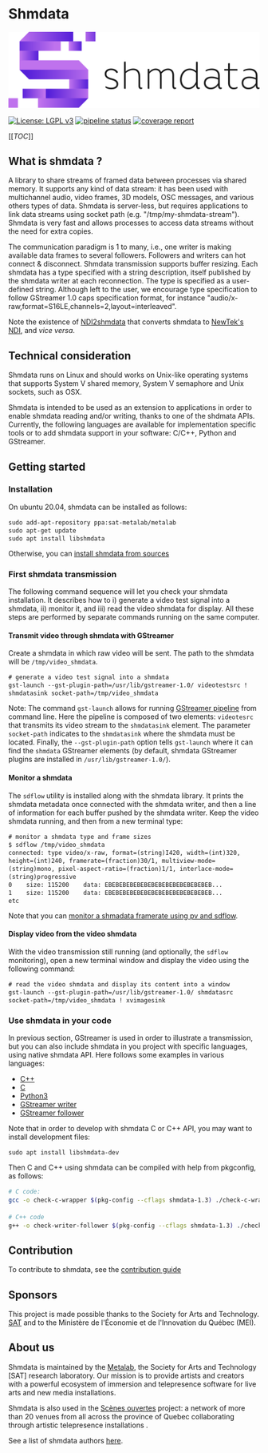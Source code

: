 Shmdata
=======

![Shmdata logo](doc/logo/png/Shmdata-color-horizontal-black-text.png)

[![License: LGPL v3](https://img.shields.io/badge/License-LGPL%20v3-blue.svg)](https://www.gnu.org/licenses/lgpl-3.0) [![pipeline status](https://gitlab.com/sat-metalab/shmdata/badges/develop/pipeline.svg)](https://gitlab.com/sat-metalab/shmdata/commits/develop) [![coverage report](https://gitlab.com/sat-metalab/shmdata/badges/develop/coverage.svg)](https://gitlab.com/sat-metalab/shmdata/commits/develop)

[[_TOC_]]

## What is shmdata ?
A library to share streams of framed data between processes via shared memory. It supports any kind of data stream:  it has been used with multichannel audio, video frames, 3D models, OSC messages, and various others types of data. Shmdata is server-less, but requires applications to link data streams using socket path (e.g. "/tmp/my-shmdata-stream"). Shmdata is very fast and allows processes to access data streams without the need for extra copies.

The communication paradigm is 1 to many, i.e., one writer is making available data frames to several followers. Followers and writers can hot connect & disconnect. Shmdata transmission supports buffer resizing. Each shmdata has a type specified with a string description, itself published by the shmdata writer at each reconnection. The type is specified as a user-defined string. Although left to the user, we encourage type specification to follow GStreamer 1.0 caps specification format, for instance "audio/x-raw,format=S16LE,channels=2,layout=interleaved". 

Note the existence of [NDI2shmdata](https://gitlab.com/sat-metalab/ndi2shmdata) that converts shmdata to [NewTek's NDI](http://ndi.newtek.com), and _vice versa_.

## Technical consideration

Shmdata runs on Linux and should works on Unix-like operating systems that supports System V shared memory, System V semaphore and Unix sockets, such as OSX.

Shmdata is intended to be used as an extension to applications in order to enable shmdata reading and/or writing, thanks to one of the shdmata APIs. Currently, the following languages are available for implementation specific tools or to add shmdata support in your software: C/C++, Python and GStreamer.


## Getting started

### Installation

On ubuntu 20.04, shmdata can be installed as follows:
```
sudo add-apt-repository ppa:sat-metalab/metalab
sudo apt-get update
sudo apt install libshmdata
```

Otherwise, you can [install shmdata from sources](doc/install-from-sources.md)

### First shmdata transmission

The following command sequence will let you check your shmdata installation. It describes how to i) generate a video test signal into a shmdata, ii) monitor it, and iii) read the video shmdata for display. All these steps are performed by separate commands running on the same computer.

#### Transmit video through shmdata with GStreamer

Create a shmdata in which raw video will be sent. The path to the shmdata will be `/tmp/video_shmdata`.
```
# generate a video test signal into a shmdata
gst-launch --gst-plugin-path=/usr/lib/gstreamer-1.0/ videotestsrc ! shmdatasink socket-path=/tmp/video_shmdata
```
Note: The command `gst-launch` allows for running [GStreamer pipeline](https://gstreamer.freedesktop.org/documentation/tools/gst-launch.html) from command line. Here the pipeline is composed of two elements: `videotesrc` that transmits its video stream to the `shmdatasink` element. The parameter `socket-path` indicates to the `shmdatasink` where the shmdata must be located. Finally, the `--gst-plugin-path` option tells `gst-launch` where it can find the `shmdata` GStreamer elements (by default, shmdata GStreamer plugins are installed in `/usr/lib/gstreamer-1.0/`).

#### Monitor a shmdata
The `sdflow` utility is installed along with the shmdata library. It prints the shmdata metadata once connected with the shmdata writer, and then a line of information for each buffer pushed by the shmdata writer. Keep the video shmdata running, and then from a new terminal type:
```
# monitor a shmdata type and frame sizes 
$ sdflow /tmp/video_shmdata 
connected: type video/x-raw, format=(string)I420, width=(int)320, height=(int)240, framerate=(fraction)30/1, multiview-mode=(string)mono, pixel-aspect-ratio=(fraction)1/1, interlace-mode=(string)progressive
0    size: 115200    data: EBEBEBEBEBEBEBEBEBEBEBEBEBEBEB...
1    size: 115200    data: EBEBEBEBEBEBEBEBEBEBEBEBEBEBEB...
etc
```

Note that you can [monitor a shmadata framerate using pv and sdflow](doc/monitor-framerate).

#### Display video from the video shmdata

With the video transmission still running (and optionally, the `sdflow` monitoring), open a new terminal window and display the video using the following command:
```
# read the video shmdata and display its content into a window
gst-launch --gst-plugin-path=/usr/lib/gstreamer-1.0/ shmdatasrc socket-path=/tmp/video_shmdata ! xvimagesink
```

### Use shmdata in your code

In previous section, GStreamer is used in order to illustrate a transmission, but you can also include shmdata in you project with specific languages, using native shmdata API. Here follows some examples in various languages:

* [C++](tests/check-writer-follower.cpp)
* [C](test/check-c-wrapper.cpp)
* [Python3](wrappers/python/example.py)
* [GStreamer writer](gst/check-shmdatasink.c)
* [GStreamer follower](gst/check-shmdatasrc.c)

Note that in order to develop with shmdata C or C++ API, you may want to install development files:
```
sudo apt install libshmdata-dev
```
Then C and C++ using shmdata can be compiled with help from pkgconfig, as follows:
```bash
# C code:
gcc -o check-c-wrapper $(pkg-config --cflags shmdata-1.3) ./check-c-wrapper.cpp $(pkg-config --libs shmdata-1.3)

# C++ code
g++ -o check-writer-follower $(pkg-config --cflags shmdata-1.3) ./check-writer-follower.cpp $(pkg-config --libs shmdata-1.3)
```
 

## Contribution

To contribute to shmdata, see the [contribution guide](doc/contributing.md)

## Sponsors

This project is made possible thanks to the Society for Arts and Technology. [SAT](http://www.sat.qc.ca/) and to the Ministère de l'Économie et de l'Innovation du Québec (MEI).


## About us

Shmdata is maintained by the [Metalab](https://sat.qc.ca/fr/recherche/metalab), the Society for Arts and Technology [SAT] research laboratory. Our mission is to provide artists and creators with a powerful ecosystem of immersion and telepresence software for live arts and new media installations. 

Shmdata is also used in the [Scènes ouvertes](http://sat.qc.ca/en/scenes-ouvertes) project: a network of more than 20 venues from all across the province of Quebec collaborating through artistic telepresence installations . 

See a list of shmdata authors [here](AUTHORS.md).
